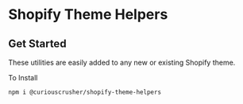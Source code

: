 # Shopify Theme Helpers

## Get Started

These utilities are easily added to any new or existing Shopify theme.

To Install
```
npm i @curiouscrusher/shopify-theme-helpers
```
